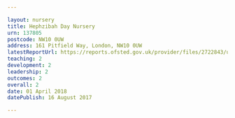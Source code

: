 ```yaml
---

layout: nursery
title: Hephzibah Day Nursery
urn: 137805
postcode: NW10 0UW
address: 161 Pitfield Way, London, NW10 0UW
latestReportUrl: https://reports.ofsted.gov.uk/provider/files/2722843/urn/137805.pdf
teaching: 2
development: 2
leadership: 2
outcomes: 2
overall: 2
date: 01 April 2018 
datePublish: 16 August 2017

---
```

